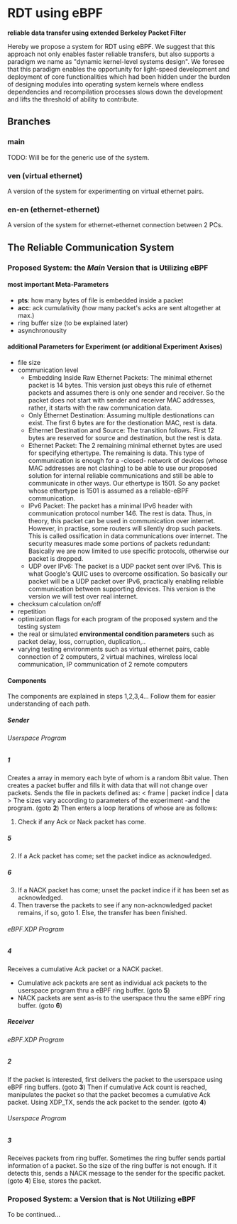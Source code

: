 # RDT using eBPF
**reliable data transfer using extended Berkeley Packet Filter**

Hereby we propose a system for RDT using eBPF. We suggest that this approach not only enables faster reliable transfers, but also supports a paradigm we name as "dynamic kernel-level systems design". We foresee that this paradigm enables the opportunity for light-speed development and deployment of core functionalities which had been hidden under the burden of designing modules into operating system kernels where endless dependencies and recompilation processes slows down the development and lifts the threshold of ability to contribute.

## Branches

### main
TODO: Will be for the generic use of the system.

### ven (virtual ethernet)
A version of the system for experimenting on virtual ethernet pairs.

### en-en (ethernet-ethernet)
A version of the system for ethernet-ethernet connection between 2 PCs.

## The Reliable Communication System

### Proposed System: the *Main* Version that is Utilizing eBPF

#### most important Meta-Parameters
- **pts**: how many bytes of file is embedded inside a packet
- **acc**: ack cumulativity (how many packet's acks are sent altogether at max.)
- ring buffer size (to be explained later)
- asynchronousity

#### additional Parameters for Experiment (or additional Experiment Axises)
- file size
- communication level
  - Embedding Inside Raw Ethernet Packets: The minimal ethernet packet is 14 bytes. This version just obeys this rule of ethernet packets and assumes there is only one sender and receiver. So the packet does not start with sender and receiver MAC addresses, rather, it starts with the raw communication data.
  - Only Ethernet Destination: Assuming multiple destionations can exist. The first 6 bytes are for the destionation MAC, rest is data.
  - Ethernet Destination and Source: The transition follows. First 12 bytes are reserved for source and destination, but the rest is data.
  - Ethernet Packet: The 2 remaining minimal ethernet bytes are used for specifying ethertype. The remaining is data. This type of communication is enough for a -closed- network of devices (whose MAC addresses are not clashing) to be able to use our proposed solution for internal reliable communications and still be able to communicate in other ways. Our ethertype is 1501. So any packet whose ethertype is 1501 is assumed as a reliable-eBPF communication.
  - IPv6 Packet: The packet has a minimal IPv6 header with communication protocol number 146. The rest is data. Thus, in theory, this packet can be used in communication over internet. However, in practise, some routers will silently drop such packets. This is called ossification in data communications over internet. The security measures made some portions of packets redundant: Basically we are now limited to use specific protocols, otherwise our packet is dropped.
  - UDP over IPv6: The packet is a UDP packet sent over IPv6. This is what Google's QUIC uses to overcome ossification. So basically our packet will be a UDP packet over IPv6, practically enabling reliable communication between supporting devices. This version is the version we will test over real internet.
- checksum calculation on/off
- repetition
- optimization flags for each program of the proposed system and the testing system
- the real or simulated **environmental condition parameters** such as packet delay, loss, corruption, duplication,..
- varying testing environments such as virtual ethernet pairs, cable connection of 2 computers, 2 virtual machines, wireless local communication, IP communication of 2 remote computers

#### Components
The components are explained in steps 1,2,3,4... Follow them for easier understanding of each path. 
##### Sender
###### Userspace Program
##### 1
Creates a array in memory each byte of whom is a random 8bit value. Then creates a packet buffer and fills it with data that will not change over packets. Sends the file in packets defined as:
< frame | packet indice | data >
The sizes vary according to parameters of the experiment -and the program. (goto **2**) Then enters a loop iterations of whose are as follows:
1. Check if any Ack or Nack packet has come.
##### 5
2. If a Ack packet has come; set the packet indice as acknowledged.
##### 6
3. If a NACK packet has come; unset the packet indice if it has been set as acknowledged.
3. Then traverse the packets to see if any non-acknowledged packet remains, if so, goto 1. Else, the transfer has been finished.

###### eBPF.XDP Program
##### 4
Receives a cumulative Ack packet or a NACK packet.
- Cumulative ack packets are sent as individual ack packets to the userspace program thru a eBPF ring buffer. (goto **5**)
- NACK packets are sent as-is to the userspace thru the same eBPF ring buffer. (goto **6**)

##### Receiver
###### eBPF.XDP Program
##### 2
If the packet is interested, first delivers the packet to the userspace using eBPF ring buffers. (goto **3**) Then if cumulative Ack count is reached, manipulates the packet so that the packet becomes a cumulative Ack packet. Using XDP_TX, sends the ack packet to the sender. (goto **4**)
###### Userspace Program
##### 3
Receives packets from ring buffer. Sometimes the ring buffer sends partial information of a packet. So the size of the ring buffer is not enough. If it detects this, sends a NACK message to the sender for the specific packet. (goto **4**) Else, stores the packet.

### Proposed System: a Version that is Not Utilizing eBPF
To be continued...